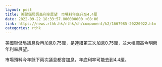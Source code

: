 ```yaml
---
layout: post
title: 美聯儲局調高利率展望　市場料年底升至4.4厘
date: 2022-09-22 18:33:57.000000000 +08:00
link: https://news.rthk.hk/rthk/ch/component/k2/1667985-20220922.htm
categories: rthk
---
```


美國聯儲局議息後再加息0.75厘，是連續第三次加息0.75厘，並大幅調高今明兩年利率展望。

市場預料今年餘下兩次議息都會加息，年底利率可能去到4.4厘。
